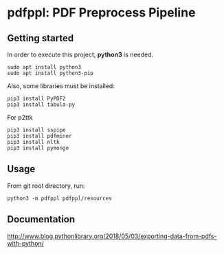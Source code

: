 # pdfppl: PDF Preprocess Pipeline

## Getting started

In order to execute this project, **python3** is needed.
```
sudo apt install python3
sudo apt install python3-pip
```
Also, some libraries must be installed:

```
pip3 install PyPDF2
pip3 install tabula-py
```
For p2ttk
```
pip3 install sspipe
pip3 install pdfminer
pip3 install nltk
pip3 install pymongo
```

## Usage

From git root directory, run:
```
python3 -m pdfppl pdfppl/resources
```

## Documentation
http://www.blog.pythonlibrary.org/2018/05/03/exporting-data-from-pdfs-with-python/
